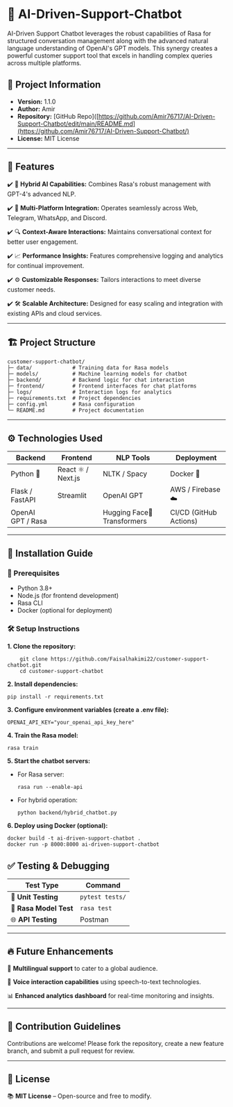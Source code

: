# 🤖 AI-Driven-Support-Chatbot
AI-Driven Support Chatbot leverages the robust capabilities of Rasa for structured conversation management along with the advanced natural language understanding of OpenAI's GPT models. This synergy creates a powerful customer support tool that excels in handling complex queries across multiple platforms.

## 📌 Project Information

- **Version:** 1.1.0  
- **Author:** Amir  
- **Repository:** [GitHub Repo]([https://github.com/Amir76717/AI-Driven-Support-Chatbot/edit/main/README.md](https://github.com/Amir76717/AI-Driven-Support-Chatbot/) 
- **License:** MIT License  
---

## 🌟 Features

✔️ 🚀 **Hybrid AI Capabilities:** Combines Rasa's robust management with GPT-4's advanced NLP.  

✔️ 📲 **Multi-Platform Integration:** Operates seamlessly across Web, Telegram, WhatsApp, and Discord.  

✔️ 🔍 **Context-Aware Interactions:** Maintains conversational context for better user engagement. 

✔️ 📈 **Performance Insights:** Features comprehensive logging and analytics for continual improvement.  

✔️ ⚙️ **Customizable Responses:** Tailors interactions to meet diverse customer needs. 

✔️ 🛠️ **Scalable Architecture:** Designed for easy scaling and integration with existing APIs and cloud services.  

---

## 🏗️ Project Structure

```
customer-support-chatbot/
├─ data/             # Training data for Rasa models
├─ models/           # Machine learning models for chatbot
├─ backend/          # Backend logic for chat interaction
├─ frontend/         # Frontend interfaces for chat platforms
├─ logs/             # Interaction logs for analytics
├─ requirements.txt  # Project dependencies
├─ config.yml        # Rasa configuration
└─ README.md         # Project documentation
```

---

## ⚙️ Technologies Used

| **Backend**       | **Frontend**       | **NLP Tools**   | **Deployment**         |
| ----------------- | ------------------ | --------------- | ---------------------- |
| Python 🐍         | React ⚛️ / Next.js | NLTK / Spacy    | Docker 🐳              |
| Flask / FastAPI   | Streamlit          | OpenAI GPT | AWS / Firebase ☁️      |
| OpenAI GPT / Rasa |                    | Hugging Face🤗 Transformers    | CI/CD (GitHub Actions) |

---

## 🚀 Installation Guide

### 🔧 Prerequisites

- Python 3.8+
- Node.js (for frontend development)
- Rasa CLI
- Docker (optional for deployment)

### 🛠️ Setup Instructions
**1. Clone the repository:**

        git clone https://github.com/Faisalhakimi22/customer-support-chatbot.git
        cd customer-support-chatbot
        
**2. Install dependencies:**

    pip install -r requirements.txt

**3. Configure environment variables (create a .env file):**

    OPENAI_API_KEY="your_openai_api_key_here"

**4. Train the Rasa model:**

    rasa train

**5. Start the chatbot servers:**

- For Rasa server:

      rasa run --enable-api

- For hybrid operation:

      python backend/hybrid_chatbot.py

**6. Deploy using Docker (optional):**

    docker build -t ai-driven-support-chatbot .
    docker run -p 8000:8000 ai-driven-support-chatbot

## ✅ Testing & Debugging

| Test Type              | Command         |
| ---------------------- | --------------- |
| 🧪 **Unit Testing**    | `pytest tests/` |
| 🔄 **Rasa Model Test** | `rasa test`     |
| 🌐 **API Testing**     | Postman         |

---

## 🔥 Future Enhancements

🚀 **Multilingual support** to cater to a global audience. 

🎤 **Voice interaction capabilities** using speech-to-text technologies. 

📊 **Enhanced analytics dashboard** for real-time monitoring and insights.  

---

## 🤝 Contribution Guidelines

Contributions are welcome! Please fork the repository, create a new feature branch, and submit a pull request for review.

---

## 📜 License

📚 **MIT License** – Open-source and free to modify.  
